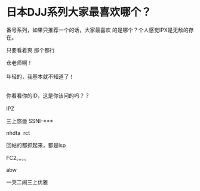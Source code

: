 # 日本DJJ系列大家最喜欢哪个？


番号系列，如果只推荐一个的话，大家最喜欢 的是哪个？个人感觉IPX是无敌的存在。

 只要看着爽 那个都行&nbsp;&nbsp;

仓老师啊！<br />
<br />
年轻的，我基本就不知道了！<br />
<br />
<img src="static/image/smiley/default/lol.gif" smilieid="12" border="0" alt="" /><img src="static/image/smiley/default/lol.gif" smilieid="12" border="0" alt="" /><img src="static/image/smiley/default/lol.gif" smilieid="12" border="0" alt="" />

你看看你的ID，这是你该问的吗？？<br />
<br />
IPZ<img id="aimg_gJGY9" onclick="zoom(this, this.src, 0, 0, 0)" class="zoom" src="https://cdn.jsdelivr.net/gh/hishis/forum-master/public/images/patch.gif" onmouseover="img_onmouseoverfunc(this)" onload="thumbImg(this)" border="0" alt="" />

三上悠亜 SSNI-***

nhdta&nbsp;&nbsp;rct 

回帖的都抓起来，都是lsp

FC2。。。。

abw

一哭二闹三上优雅
